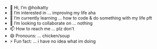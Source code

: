 - 👋 Hi, I’m @hoikatty
- 👀 I’m interested in ... improving my life aha
- 🌱 I’m currently learning ... how to code & do something with my life pft
- 💞️ I’m looking to collaborate on ... nothing 
- 📫 How to reach me ... plz don't
- 😄 Pronouns: ... chicken/soup
- ⚡ Fun fact: ... i have no idea what im doing

<!---
hoikatty/hoikatty is a ✨ special ✨ repository because its `README.md` (this file) appears on your GitHub profile.
You can click the Preview link to take a look at your changes.
--->
